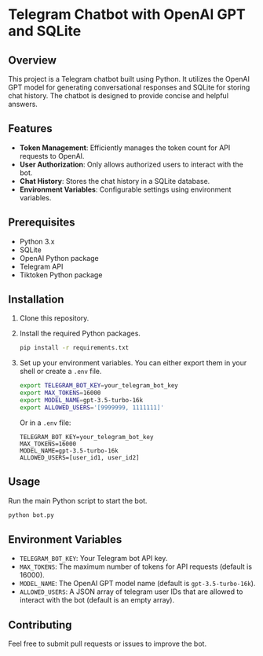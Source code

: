 # Telegram Chatbot with OpenAI GPT and SQLite

## Overview

This project is a Telegram chatbot built using Python. It utilizes the OpenAI GPT model for generating conversational responses and SQLite for storing chat history. The chatbot is designed to provide concise and helpful answers.

## Features

- **Token Management**: Efficiently manages the token count for API requests to OpenAI.
- **User Authorization**: Only allows authorized users to interact with the bot.
- **Chat History**: Stores the chat history in a SQLite database.
- **Environment Variables**: Configurable settings using environment variables.

## Prerequisites

- Python 3.x
- SQLite
- OpenAI Python package
- Telegram API
- Tiktoken Python package

## Installation

1. Clone this repository.
2. Install the required Python packages.

    ```bash
    pip install -r requirements.txt
    ```

3. Set up your environment variables. You can either export them in your shell or create a `.env` file.

    ```bash
    export TELEGRAM_BOT_KEY=your_telegram_bot_key
    export MAX_TOKENS=16000
    export MODEL_NAME=gpt-3.5-turbo-16k
    export ALLOWED_USERS='[9999999, 1111111]'
    ```

    Or in a `.env` file:

    ```
    TELEGRAM_BOT_KEY=your_telegram_bot_key
    MAX_TOKENS=16000
    MODEL_NAME=gpt-3.5-turbo-16k
    ALLOWED_USERS=[user_id1, user_id2]
    ```

## Usage

Run the main Python script to start the bot.

```bash
python bot.py
```

## Environment Variables

- `TELEGRAM_BOT_KEY`: Your Telegram bot API key.
- `MAX_TOKENS`: The maximum number of tokens for API requests (default is 16000).
- `MODEL_NAME`: The OpenAI GPT model name (default is `gpt-3.5-turbo-16k`).
- `ALLOWED_USERS`: A JSON array of telegram user IDs that are allowed to interact with the bot (default is an empty array).

## Contributing

Feel free to submit pull requests or issues to improve the bot.
